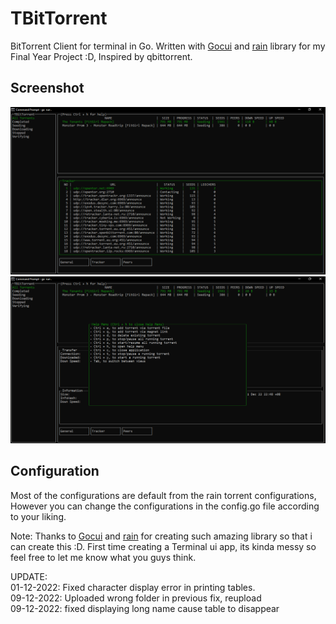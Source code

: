# TBitTorrent

BitTorrent Client for terminal in Go. Written with [Gocui](https://github.com/jroimartin/gocui) and [rain](https://github.com/cenkalti/rain) library for my Final Year Project :D, Inspired by qbittorrent.


## Screenshot

![TBitTorrent](tbittorrent.PNG)
![TBitTorrent2](tbittorrent2.PNG)


## Configuration


Most of the configurations are default from the rain torrent configurations, However you can change the configurations in the config.go file according to your liking. 


Note:
Thanks to [Gocui](https://github.com/jroimartin/gocui) and [rain](https://github.com/cenkalti/rain) for creating such amazing library so that i can create this :D. First time creating a Terminal ui app, its kinda messy so feel free to let me know what you guys think.

UPDATE:<br />
01-12-2022: Fixed character display error in printing tables.<br />
09-12-2022: Uploaded wrong folder in previous fix, reupload<br />
09-12-2022: fixed displaying long name cause table to disappear<br />
